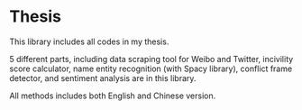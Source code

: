 # Thesis
This library includes all codes in my thesis.

5 different parts, including data scraping tool for Weibo and Twitter, incivility score calculator, name entity recognition (with Spacy library), conflict frame detector, and sentiment analysis are in this library.

All methods includes both English and Chinese version.

